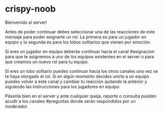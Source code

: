# crispy-noob

Bienvenido al server!

Antes de poder continuar debes seleccionar
una de las reacciones de este mensaje para
poder asignarte un rol.
La primera es para un jugador en equipo y 
la segunda es para los lobos solitarios
que vienen por emoción.

Si eres un jugador en equipo deberás
continuar hacia el canal #asignacion 
para que te asignemos a uno de los 
equipos existentes en el server o
para que creemos un nuevo rol para tu
equipo.

Si eres un lobo solitario puedes continuar
hacia los otros canales una vez se te haya 
otorgado el rol. Si en algún momento
decides unirte a un equipo puedes volver a 
este canal y cambiar tu reacción quitando la 
anterior y siguiendo las instrucciones para
los jugadores en equipo.

Pásenla bien en el server y ante cualquier 
queja, reporte o consulta pueden acudir a 
los canales #preguntas donde serán 
respondidos por un moderador.
